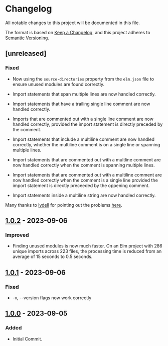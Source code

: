 # Changelog

All notable changes to this project will be documented in this file.

The format is based on [Keep a Changelog](https://keepachangelog.com/en/1.0.0/), and this project adheres to [Semantic Versioning](https://semver.org/spec/v2.0.0.html).

## [unreleased]

### Fixed

- Now using the `source-directories` property from the `elm.json` file to ensure unused modules are found correctly.

- Import statements that span multiple lines are now handled correctly.
- Import statements that have a trailing single line comment are now handled correctly.
- Imports that are commented out with a single line comment are now handled correctly, provided the import statement is directly preceded by the comment.
- Import statements that include a multiline comment are now handled correctly, whether the multiline comment is on a single line or spanning multiple lines.
- Import statements that are commented out with a multline comment are now handled correctly when the comment is spanning multiple lines.
- Import statements that are commented out with a multiline comment are now handled correctly when the comment is a single line provided the import statement is directly preceeded by the oppening comment.
- Import statements inside a multiline string are now handled correctly.

Many thanks to [lydell](https://github.com/lydell/) for pointing out the problems [here](https://discourse.elm-lang.org/t/elmx-find-and-delete-unused-modules/9309/7).

## [1.0.2] - 2023-09-06

### Improved

- Finding unused modules is now much faster. On an Elm project with 286 unique imports across 223 files, the processing time is reduced from an average of 15 seconds to 0.5 seconds.

## [1.0.1] - 2023-09-06

### Fixed

- -v, --version flags now work correctly

## [1.0.0] - 2023-09-05

### Added

- Initial Commit.

[1.0.2]: https://github.com/phollyer/elmx/compare/v1.0.1...v1.0.2
[1.0.1]: https://github.com/phollyer/elmx/compare/1.0.0...v1.0.1
[1.0.0]: https://github.com/phollyer/elmx/releases/tag/1.0.0
